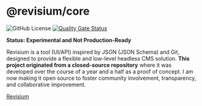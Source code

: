 # @revisium/core

![GitHub License](https://img.shields.io/github/license/revisium/revisium?color=blue) [![Quality Gate Status](https://sonarcloud.io/api/project_badges/measure?project=revisium_revisium-core&metric=alert_status)](https://sonarcloud.io/summary/new_code?id=revisium_revisium-core)

**Status: Experimental and Not Production-Ready**

Revisium is a tool (UI/API) inspired by JSON (JSON Schema) and Git, designed to provide a flexible and low-level headless CMS solution. **This project originated from a closed-source repository** where it was developed over the course of a year and a half as a proof of concept. I am now making it open source to foster community involvement, transparency, and collaborative improvement.

[Revisium](https://github.com/revisium/revisium)
